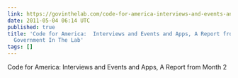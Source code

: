 ```yaml
---
link: https://govinthelab.com/code-for-america-interviews-and-events-and-apps-a-report-from-month-2/
date: 2011-05-04 06:14 UTC
published: true
title: 'Code for America:  Interviews and Events and Apps, A Report from Month 2 |
  Government In The Lab'
tags: []
---
```


Code for America:  Interviews and Events and Apps, A Report from Month 2
